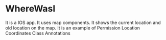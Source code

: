 # WhereWasI
It is a IOS app. It uses map components. It shows the current location and old location on the map.
It is an example of
Permission
Location
Coordinates
Class
Annotations
